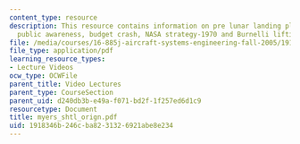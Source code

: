 ```yaml
---
content_type: resource
description: This resource contains information on pre lunar landing plan, initial
  public awareness, budget crash, NASA strategy-1970 and Burnelli lifting body.
file: /media/courses/16-885j-aircraft-systems-engineering-fall-2005/1918346b246cba8231326921abe8e234_myers_shtl_orign.pdf
file_type: application/pdf
learning_resource_types:
- Lecture Videos
ocw_type: OCWFile
parent_title: Video Lectures
parent_type: CourseSection
parent_uid: d240db3b-e49a-f071-bd2f-1f257ed6d1c9
resourcetype: Document
title: myers_shtl_orign.pdf
uid: 1918346b-246c-ba82-3132-6921abe8e234
---
```


